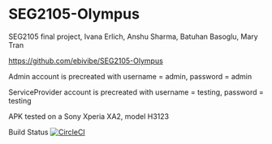 # SEG2105-Olympus
SEG2105 final project, Ivana Erlich, Anshu Sharma, Batuhan Basoglu, Mary Tran

https://github.com/ebivibe/SEG2105-Olympus

Admin account is precreated with 
username = admin, 
password = admin


ServiceProvider account is precreated with 
username = testing, 
password = testing

APK tested on a Sony Xperia XA2, model H3123

Build Status [![CircleCI](https://circleci.com/gh/ebivibe/SEG2105-Olympus/tree/master.svg?style=svg)](https://circleci.com/gh/ebivibe/SEG2105-Olympus/tree/master)

